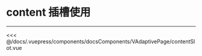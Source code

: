 # content 插槽使用

---

<common-code-format>
  <docsComponents-VAdaptivePage-contentSlot slot="source"></docsComponents-VAdaptivePage-contentSlot>

<<< @/docs/.vuepress/components/docsComponents/VAdaptivePage/contentSlot.vue
</common-code-format>
